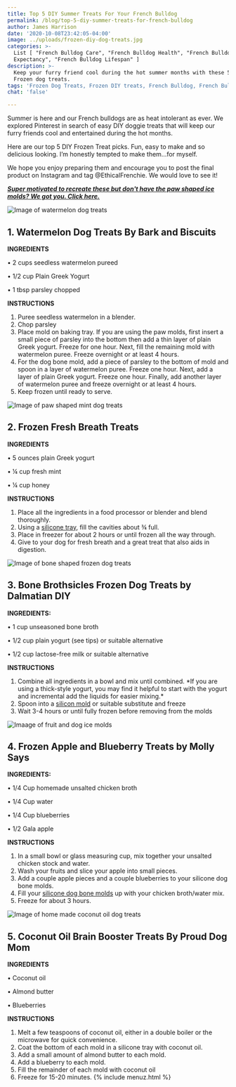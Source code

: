 ```yaml
---
title: Top 5 DIY Summer Treats For Your French Bulldog
permalink: /blog/top-5-diy-summer-treats-for-french-bulldog
author: James Harrison
date: '2020-10-08T23:42:05-04:00'
image: ../uploads/frozen-diy-dog-treats.jpg
categories: >-
  List [ "French Bulldog Care", "French Bulldog Health", "French Bulldog Life
  Expectancy", "French Bulldog Lifespan" ]
description: >-
  Keep your furry friend cool during the hot summer months with these 5 DIY
  Frozen dog treats. 
tags: 'Frozen Dog Treats, Frozen DIY treats, French Bulldog, French Bulldog Treats'
chat: 'false'

---
```

Summer is here and our French bulldogs are as heat intolerant as ever.  We explored Pinterest in search of easy DIY doggie treats that will keep our furry friends cool and entertained during the hot months. 

Here are our top 5 DIY Frozen Treat picks. Fun, easy to make and so delicious looking. I’m honestly tempted to make them…for myself. 

We hope you enjoy preparing them and encourage you to post the final product on Instagram and tag @EthicalFrenchie. 
We would love to see it!

[**_Super motivated to  recreate these but don't have the paw shaped ice molds? We got you. Click here._**](https://amzn.to/31dg6vG)

![Image of watermelon dog treats](/uploads/watermelon-dog-treats.jpg)

## 1.	Watermelon Dog Treats By Bark and Biscuits

**INGREDIENTS**

•	2 cups seedless watermelon pureed

•	1/2 cup Plain Greek Yogurt

•	1 tbsp parsley chopped

**INSTRUCTIONS**

1. Puree seedless watermelon in a blender. 
2. Chop parsley
3. Place mold on baking tray. If you are using the paw molds, first insert a small piece of parsley into the bottom then add a thin layer of plain Greek yogurt. Freeze for one hour. Next, fill the remaining mold with watermelon puree. Freeze overnight or at least 4 hours.
4. For the dog bone mold, add a piece of parsley to the bottom of mold and spoon in a layer of watermelon puree. Freeze one hour. Next, add a layer of plain Greek yogurt. Freeze one hour. Finally, add another layer of watermelon puree and freeze overnight or at least 4 hours.
5. Keep frozen until ready to serve.

![Image of paw shaped mint dog treats](/uploads/mint-dog-treats.png)

## 2.	Frozen Fresh Breath Treats

**INGREDIENTS**

•	5 ounces plain Greek yogurt

•	¼ cup fresh mint

•	¼ cup honey

**INSTRUCTIONS**

1. Place all the ingredients in a food processor or blender and blend thoroughly.
2. Using a [silicone tray](https://amzn.to/31dg6vG), fill the cavities about ¾ full.
3. Place in freezer for about 2 hours or until frozen all the way through.
4. Give to your dog for fresh breath and a great treat that also aids in digestion.

![Image of bone shaped frozen dog treats](/uploads/brothstickles-dog-treats.png)

## 3.	Bone Brothsicles Frozen Dog Treats by Dalmatian DIY

**INGREDIENTS:**

•	1 cup unseasoned bone broth

•	1/2 cup plain yogurt (see tips) or suitable alternative

•	1/2 cup lactose-free milk or suitable alternative

**INSTRUCTIONS**

1. Combine all ingredients in a bowl and mix until combined. \*If you are using a thick-style yogurt, you may find it helpful to start with the yogurt and incremental add the liquids for easier mixing.\*
2. Spoon into a [silicon mold](https://amzn.to/31dg6vG) or suitable substitute and freeze 
3. Wait 3-4 hours or until fully frozen before removing from the molds

![Imaage of fruit and dog ice molds](/uploads/frozen-apple-dog-treats.png)

## 4.	Frozen Apple and Blueberry Treats by Molly Says

**INGREDIENTS:**

•	1/4 Cup homemade unsalted chicken broth

•	1/4 Cup water

•	1/4 Cup blueberries

•	1/2 Gala apple

**INSTRUCTIONS**

1. In a small bowl or glass measuring cup, mix together your unsalted chicken stock and water.
2. Wash your fruits and slice your apple into small pieces.
3. Add a couple apple pieces and a couple blueberries to your silicone dog bone molds.
4. Fill your [silicone dog bone molds](https://amzn.to/31dg6vG) up with your chicken broth/water mix.
5. Freeze for about 3 hours.

![Image of home made coconut oil dog treats](/uploads/coconut-oil-dog-treats.png)

## 5.	Coconut Oil Brain Booster Treats By Proud Dog Mom

**INGREDIENTS**

•	Coconut oil

•	Almond butter

•	Blueberries

**INSTRUCTIONS**

1. Melt a few teaspoons of coconut oil, either in a double boiler or the microwave for quick convenience.
2. Coat the bottom of each mold in a silicone tray with coconut oil.
3. Add a small amount of almond butter to each mold.
4. Add a blueberry to each mold.
5. Fill the remainder of each mold with coconut oil
6. Freeze for 15-20 minutes.
{% include menuz.html %}